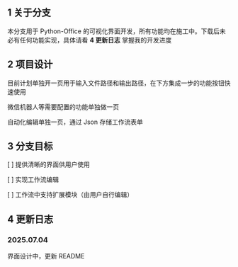 ## 1 关于分支

本分支用于 Python-Office 的可视化界面开发，所有功能均在施工中。下载后未必有任何功能实现，具体请看 **4 更新日志** 掌握我的开发进度

## 2 项目设计

目前计划单独开一页用于输入文件路径和输出路径，在下方集成一步的功能按钮快速使用

微信机器人等需要配置的功能单独做一页

自动化编辑单独一页，通过 Json 存储工作流表单

## 3 分支目标

[ ] 提供清晰的界面供用户使用

[ ] 实现工作流编辑

[ ] 工作流中支持扩展模块（由用户自行编辑）

## 4 更新日志

### 2025.07.04

界面设计中，更新 README